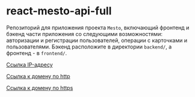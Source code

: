 # react-mesto-api-full
Репозиторий для приложения проекта `Mesto`, включающий фронтенд и бэкенд части приложения со следующими возможностями: авторизации и регистрации пользователей, операции с карточками и пользователями. Бэкенд расположите в директории `backend/`, а фронтенд - в `frontend/`. 
  
[Ссылка IP-адресу](https://62.84.117.101)

[Ссылка к домену по http](http://mesto.nomoredomains.sbs)

[Ссылка к домену по https](https://mesto.nomoredomains.sbs)

